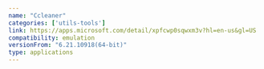 ```yaml
---
name: "Ccleaner"
categories: ['utils-tools']
link: https://apps.microsoft.com/detail/xpfcwp0sqwxm3v?hl=en-us&gl=US
compatibility: emulation
versionFrom: "6.21.10918(64-bit)"
type: applications
---
```


